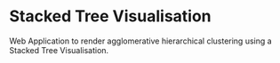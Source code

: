# Stacked Tree Visualisation

Web Application to render agglomerative hierarchical clustering using a Stacked Tree Visualisation.
